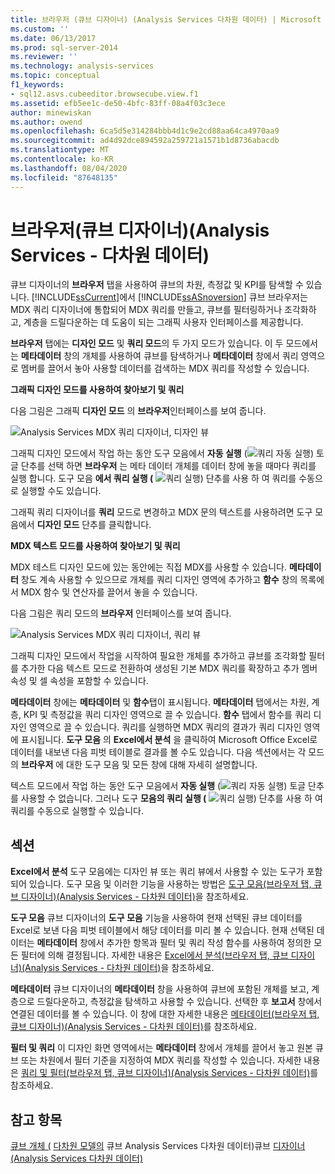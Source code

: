 ```yaml
---
title: 브라우저 (큐브 디자이너) (Analysis Services 다차원 데이터) | Microsoft Docs
ms.custom: ''
ms.date: 06/13/2017
ms.prod: sql-server-2014
ms.reviewer: ''
ms.technology: analysis-services
ms.topic: conceptual
f1_keywords:
- sql12.asvs.cubeeditor.browsecube.view.f1
ms.assetid: efb5ee1c-de50-4bfc-83ff-08a4f03c3ece
author: minewiskan
ms.author: owend
ms.openlocfilehash: 6ca5d5e314284bbb4d1c9e2cd88aa64ca4970aa9
ms.sourcegitcommit: ad4d92dce894592a259721a1571b1d8736abacdb
ms.translationtype: MT
ms.contentlocale: ko-KR
ms.lasthandoff: 08/04/2020
ms.locfileid: "87648135"
---
```

# <a name="browser-cube-designer-analysis-services---multidimensional-data"></a>브라우저(큐브 디자이너)(Analysis Services - 다차원 데이터)
  큐브 디자이너의 **브라우저** 탭을 사용하여 큐브의 차원, 측정값 및 KPI를 탐색할 수 있습니다. [!INCLUDE[ssCurrent](../includes/sscurrent-md.md)]에서 [!INCLUDE[ssASnoversion](../includes/ssasnoversion-md.md)] 큐브 브라우저는 MDX 쿼리 디자이너에 통합되어 MDX 쿼리를 만들고, 큐브를 필터링하거나 조각화하고, 계층을 드릴다운하는 데 도움이 되는 그래픽 사용자 인터페이스를 제공합니다.

 **브라우저** 탭에는 **디자인 모드** 및 **쿼리 모드**의 두 가지 모드가 있습니다. 이 두 모드에서는 **메타데이터** 창의 개체를 사용하여 큐브를 탐색하거나 **메타데이터** 창에서 쿼리 영역으로 멤버를 끌어서 놓아 사용할 데이터를 검색하는 MDX 쿼리를 작성할 수 있습니다.

 **그래픽 디자인 모드를 사용하여 찾아보기 및 쿼리**

 다음 그림은 그래픽 **디자인 모드** 의 **브라우저**인터페이스를 보여 줍니다.

 ![Analysis Services MDX 쿼리 디자이너, 디자인 뷰](media/rsqd-dsawas-mdx-designmode.gif "Analysis Services MDX 쿼리 디자이너, 디자인 뷰")

 그래픽 디자인 모드에서 작업 하는 동안 도구 모음에서 **자동 실행** (![쿼리 자동 실행](media/rsqdicon-autoexecute.gif "쿼리 자동 실행")) 토글 단추를 선택 하면 **브라우저** 는 메타 데이터 개체를 데이터 창에 놓을 때마다 쿼리를 실행 합니다. 도구 모음 **에서 쿼리 실행 (** ![쿼리 실행](media/rsqdicon-run.gif "쿼리 실행")) 단추를 사용 하 여 쿼리를 수동으로 실행할 수도 있습니다.

 그래픽 쿼리 디자이너를 **쿼리** 모드로 변경하고 MDX 문의 텍스트를 사용하려면 도구 모음에서 **디자인 모드** 단추를 클릭합니다.

 **MDX 텍스트 모드를 사용하여 찾아보기 및 쿼리**

 MDX 테스트 디자인 모드에 있는 동안에는 직접 MDX를 사용할 수 있습니다. **메타데이터** 창도 계속 사용할 수 있으므로 개체를 쿼리 디자인 영역에 추가하고 **함수** 창의 목록에서 MDX 함수 및 연산자를 끌어서 놓을 수 있습니다.

 다음 그림은 쿼리 모드의 **브라우저** 인터페이스를 보여 줍니다.

 ![Analysis Services MDX 쿼리 디자이너, 쿼리 뷰](media/rsqd-dsawas-mdx-querymode.gif "Analysis Services MDX 쿼리 디자이너, 쿼리 뷰")

 그래픽 디자인 모드에서 작업을 시작하여 필요한 개체를 추가하고 큐브를 조각화할 필터를 추가한 다음 텍스트 모드로 전환하여 생성된 기본 MDX 쿼리를 확장하고 추가 멤버 속성 및 셀 속성을 포함할 수 있습니다.

 **메타데이터** 창에는 **메타데이터** 및 **함수**탭이 표시됩니다. **메타데이터** 탭에서는 차원, 계층, KPI 및 측정값을 쿼리 디자인 영역으로 끌 수 있습니다. **함수** 탭에서 함수를 쿼리 디자인 영역으로 끌 수 있습니다. 쿼리를 실행하면 MDX 쿼리의 결과가 쿼리 디자인 영역에 표시됩니다. **도구 모음** 의 **Excel에서 분석** 을 클릭하여 Microsoft Office Excel로 데이터를 내보낸 다음 피벗 테이블로 결과를 볼 수도 있습니다. 다음 섹션에서는 각 모드의 **브라우저** 에 대한 도구 모음 및 모든 창에 대해 자세히 설명합니다.

 텍스트 모드에서 작업 하는 동안 도구 모음에서 **자동 실행** (![쿼리 자동 실행](media/rsqdicon-autoexecute.gif "쿼리 자동 실행")) 토글 단추를 사용할 수 없습니다. 그러나 도구 **모음의 쿼리 실행 (** ![쿼리 실행](media/rsqdicon-run.gif "쿼리 실행")) 단추를 사용 하 여 쿼리를 수동으로 실행할 수 있습니다.

## <a name="sections"></a>섹션
 **Excel에서 분석** 도구 모음에는 디자인 뷰 또는 쿼리 뷰에서 사용할 수 있는 도구가 포함되어 있습니다. 도구 모음 및 이러한 기능을 사용하는 방법은 [도구 모음&#40;브라우저 탭, 큐브 디자이너&#41;&#40;Analysis Services - 다차원 데이터&#41;](toolbar-browser-tab-cube-designer-analysis-services-multidimensional-data.md)을 참조하세요.

 **도구 모음** 큐브 디자이너의 **도구 모음** 기능을 사용하여 현재 선택된 큐브 데이터를 Excel로 보낸 다음 피벗 테이블에서 해당 데이터를 미리 볼 수 있습니다. 현재 선택된 데이터는 **메타데이터** 창에서 추가한 항목과 필터 및 쿼리 작성 함수를 사용하여 정의한 모든 필터에 의해 결정됩니다. 자세한 내용은 [Excel에서 분석&#40;브라우저 탭, 큐브 디자이너&#41;&#40;Analysis Services - 다차원 데이터&#41;](analyze-in-excel-browser-cube-designer-analysis-services-multidimensional-data.md)을 참조하세요.

 **메타데이터** 큐브 디자이너의 **메타데이터** 창을 사용하여 큐브에 포함된 개체를 보고, 계층으로 드릴다운하고, 측정값을 탐색하고 사용할 수 있습니다. 선택한 후 **보고서** 창에서 연결된 데이터를 볼 수 있습니다. 이 창에 대한 자세한 내용은 [메타데이터&#40;브라우저 탭, 큐브 디자이너&#41;&#40;Analysis Services - 다차원 데이터&#41;](metadata-browser-tab-cube-designer-analysis-services-multidimensional-data.md)를 참조하세요.

 **필터 및 쿼리** 이 디자인 화면 영역에서는 **메타데이터** 창에서 개체를 끌어서 놓고 원본 큐브 또는 차원에서 필터 기준을 지정하여 MDX 쿼리를 작성할 수 있습니다. 자세한 내용은 [쿼리 및 필터&#40;브라우저 탭, 큐브 디자이너&#41;&#40;Analysis Services - 다차원 데이터&#41;](query-filter-browser-cube-designer-analysis-services-multidimensional-data.md)를 참조하세요.

## <a name="see-also"></a>참고 항목
 [큐브 개체 &#40;](multidimensional-models-olap-logical-cube-objects/cube-objects-analysis-services-multidimensional-data.md) [다차원 모델의](multidimensional-models/cubes-in-multidimensional-models.md) 큐브 Analysis Services 다차원 데이터&#41;큐브 [디자이너 &#40;Analysis Services 다차원 데이터&#41;](cube-designer-analysis-services-multidimensional-data.md)


